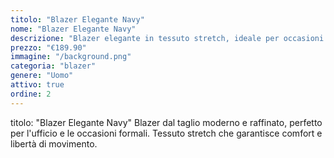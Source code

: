 ```yaml
---
titolo: "Blazer Elegante Navy"
nome: "Blazer Elegante Navy"
descrizione: "Blazer elegante in tessuto stretch, ideale per occasioni formali"
prezzo: "€189.90"
immagine: "/background.png"
categoria: "blazer"
genere: "Uomo"
attivo: true
ordine: 2
---
```


titolo: "Blazer Elegante Navy"
Blazer dal taglio moderno e raffinato, perfetto per l'ufficio e le occasioni formali. Tessuto stretch che garantisce comfort e libertà di movimento.


